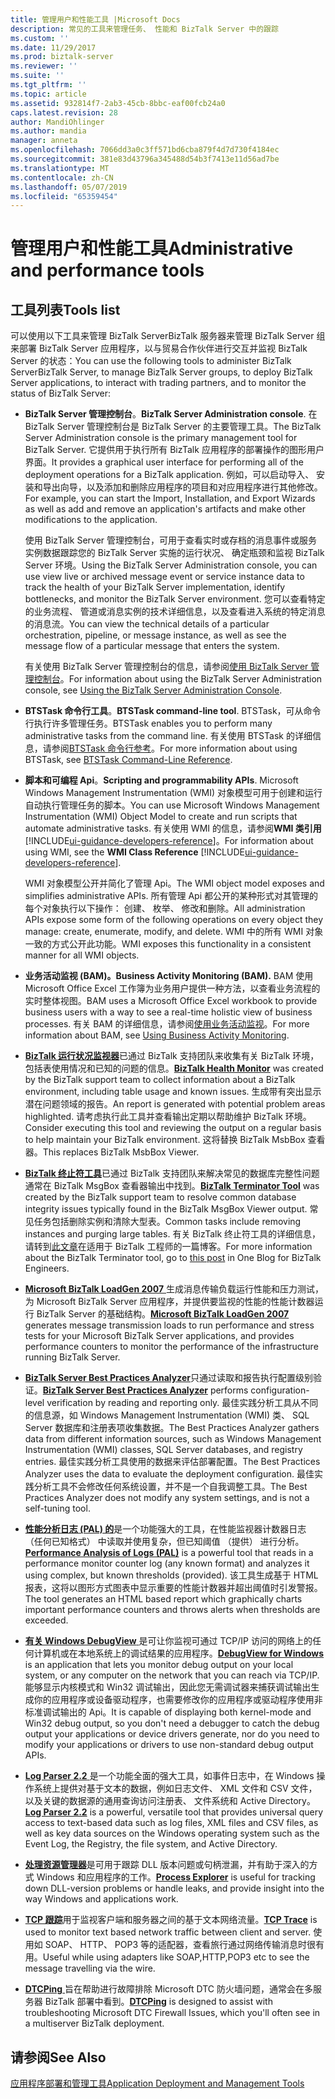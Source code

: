 ```yaml
---
title: 管理用户和性能工具 |Microsoft Docs
description: 常见的工具来管理任务、 性能和 BizTalk Server 中的跟踪
ms.custom: ''
ms.date: 11/29/2017
ms.prod: biztalk-server
ms.reviewer: ''
ms.suite: ''
ms.tgt_pltfrm: ''
ms.topic: article
ms.assetid: 932814f7-2ab3-45cb-8bbc-eaf00fcb24a0
caps.latest.revision: 28
author: MandiOhlinger
ms.author: mandia
manager: anneta
ms.openlocfilehash: 7066dd3a0c3ff571bd6cba879f4d7d730f4184ec
ms.sourcegitcommit: 381e83d43796a345488d54b3f7413e11d56ad7be
ms.translationtype: MT
ms.contentlocale: zh-CN
ms.lasthandoff: 05/07/2019
ms.locfileid: "65359454"
---
```

# <a name="administrative-and-performance-tools"></a><span data-ttu-id="a66a2-103">管理用户和性能工具</span><span class="sxs-lookup"><span data-stu-id="a66a2-103">Administrative and performance tools</span></span> 

## <a name="tools-list"></a><span data-ttu-id="a66a2-104">工具列表</span><span class="sxs-lookup"><span data-stu-id="a66a2-104">Tools list</span></span>
<span data-ttu-id="a66a2-105">可以使用以下工具来管理 BizTalk ServerBizTalk 服务器来管理 BizTalk Server 组来部署 BizTalk Server 应用程序，以与贸易合作伙伴进行交互并监视 BizTalk Server 的状态：</span><span class="sxs-lookup"><span data-stu-id="a66a2-105">You can use the following tools to administer BizTalk ServerBizTalk Server, to manage BizTalk Server groups, to deploy BizTalk Server applications, to interact with trading partners, and to monitor the status of BizTalk Server:</span></span>  
  
- <span data-ttu-id="a66a2-106">**BizTalk Server 管理控制台**。</span><span class="sxs-lookup"><span data-stu-id="a66a2-106">**BizTalk Server Administration console**.</span></span> <span data-ttu-id="a66a2-107">在 BizTalk Server 管理控制台是 BizTalk Server 的主要管理工具。</span><span class="sxs-lookup"><span data-stu-id="a66a2-107">The BizTalk Server Administration console is the primary management tool for BizTalk Server.</span></span> <span data-ttu-id="a66a2-108">它提供用于执行所有 BizTalk 应用程序的部署操作的图形用户界面。</span><span class="sxs-lookup"><span data-stu-id="a66a2-108">It provides a graphical user interface for performing all of the deployment operations for a BizTalk application.</span></span> <span data-ttu-id="a66a2-109">例如，可以启动导入、 安装和导出向导，以及添加和删除应用程序的项目和对应用程序进行其他修改。</span><span class="sxs-lookup"><span data-stu-id="a66a2-109">For example, you can start the Import, Installation, and Export Wizards as well as add and remove an application's artifacts and make other modifications to the application.</span></span>  
  
   <span data-ttu-id="a66a2-110">使用 BizTalk Server 管理控制台，可用于查看实时或存档的消息事件或服务实例数据跟踪您的 BizTalk Server 实施的运行状况、 确定瓶颈和监视 BizTalk Server 环境。</span><span class="sxs-lookup"><span data-stu-id="a66a2-110">Using the BizTalk Server Administration console, you can use view live or archived message event or service instance data to track the health of your BizTalk Server implementation, identify bottlenecks, and monitor the BizTalk Server environment.</span></span> <span data-ttu-id="a66a2-111">您可以查看特定的业务流程、 管道或消息实例的技术详细信息，以及查看进入系统的特定消息的消息流。</span><span class="sxs-lookup"><span data-stu-id="a66a2-111">You can view the technical details of a particular orchestration, pipeline, or message instance, as well as see the message flow of a particular message that enters the system.</span></span>  
  
   <span data-ttu-id="a66a2-112">有关使用 BizTalk Server 管理控制台的信息，请参阅[使用 BizTalk Server 管理控制台](../core/using-the-biztalk-server-administration-console.md)。</span><span class="sxs-lookup"><span data-stu-id="a66a2-112">For information about using the BizTalk Server Administration console, see [Using the BizTalk Server Administration Console](../core/using-the-biztalk-server-administration-console.md).</span></span>  
  
- <span data-ttu-id="a66a2-113">**BTSTask 命令行工具**。</span><span class="sxs-lookup"><span data-stu-id="a66a2-113">**BTSTask command-line tool**.</span></span> <span data-ttu-id="a66a2-114">BTSTask，可从命令行执行许多管理任务。</span><span class="sxs-lookup"><span data-stu-id="a66a2-114">BTSTask enables you to perform many administrative tasks from the command line.</span></span> <span data-ttu-id="a66a2-115">有关使用 BTSTask 的详细信息，请参阅[BTSTask 命令行参考](../core/btstask-command-line-reference.md)。</span><span class="sxs-lookup"><span data-stu-id="a66a2-115">For more information about using BTSTask, see [BTSTask Command-Line Reference](../core/btstask-command-line-reference.md).</span></span>  
  
- <span data-ttu-id="a66a2-116">**脚本和可编程 Api**。</span><span class="sxs-lookup"><span data-stu-id="a66a2-116">**Scripting and programmability APIs**.</span></span> <span data-ttu-id="a66a2-117">Microsoft Windows Management Instrumentation (WMI) 对象模型可用于创建和运行自动执行管理任务的脚本。</span><span class="sxs-lookup"><span data-stu-id="a66a2-117">You can use Microsoft Windows Management Instrumentation (WMI) Object Model to create and run scripts that automate administrative tasks.</span></span> <span data-ttu-id="a66a2-118">有关使用 WMI 的信息，请参阅**WMI 类引用** [!INCLUDE[ui-guidance-developers-reference](../includes/ui-guidance-developers-reference.md)]。</span><span class="sxs-lookup"><span data-stu-id="a66a2-118">For information about using WMI, see the **WMI Class Reference** [!INCLUDE[ui-guidance-developers-reference](../includes/ui-guidance-developers-reference.md)].</span></span>
  
   <span data-ttu-id="a66a2-119">WMI 对象模型公开并简化了管理 Api。</span><span class="sxs-lookup"><span data-stu-id="a66a2-119">The WMI object model exposes and simplifies administrative APIs.</span></span> <span data-ttu-id="a66a2-120">所有管理 Api 都公开的某种形式对其管理的每个对象执行以下操作： 创建、 枚举、 修改和删除。</span><span class="sxs-lookup"><span data-stu-id="a66a2-120">All administration APIs expose some form of the following operations on every object they manage: create, enumerate, modify, and delete.</span></span> <span data-ttu-id="a66a2-121">WMI 中的所有 WMI 对象一致的方式公开此功能。</span><span class="sxs-lookup"><span data-stu-id="a66a2-121">WMI exposes this functionality in a consistent manner for all WMI objects.</span></span>  
  
- <span data-ttu-id="a66a2-122">**业务活动监视 (BAM)。**</span><span class="sxs-lookup"><span data-stu-id="a66a2-122">**Business Activity Monitoring (BAM).**</span></span> <span data-ttu-id="a66a2-123">BAM 使用 Microsoft Office Excel 工作簿为业务用户提供一种方法，以查看业务流程的实时整体视图。</span><span class="sxs-lookup"><span data-stu-id="a66a2-123">BAM uses a Microsoft Office Excel workbook to provide business users with a way to see a real-time holistic view of business processes.</span></span> <span data-ttu-id="a66a2-124">有关 BAM 的详细信息，请参阅[使用业务活动监视](../core/using-business-activity-monitoring.md)。</span><span class="sxs-lookup"><span data-stu-id="a66a2-124">For more information about BAM, see [Using Business Activity Monitoring](../core/using-business-activity-monitoring.md).</span></span>  


- <span data-ttu-id="a66a2-125">[**BizTalk 运行状况监视器**](http://blogs.msdn.com/b/biztalkhealthmonitor/ "BizTalk 运行状况监视器")已通过 BizTalk 支持团队来收集有关 BizTalk 环境，包括表使用情况和已知的问题的信息。</span><span class="sxs-lookup"><span data-stu-id="a66a2-125">[**BizTalk Health Monitor**](http://blogs.msdn.com/b/biztalkhealthmonitor/ "BizTalk Health Monitor ") was created by the BizTalk support team to collect information about a BizTalk environment, including table usage and known issues.</span></span> <span data-ttu-id="a66a2-126">生成带有突出显示潜在问题领域的报告。</span><span class="sxs-lookup"><span data-stu-id="a66a2-126">An report is generated with potential problem areas highlighted.</span></span> <span data-ttu-id="a66a2-127">请考虑执行此工具并查看输出定期以帮助维护 BizTalk 环境。</span><span class="sxs-lookup"><span data-stu-id="a66a2-127">Consider executing this tool and reviewing the output on a regular basis to help maintain your BizTalk environment.</span></span> <span data-ttu-id="a66a2-128">这将替换 BizTalk MsbBox 查看器。</span><span class="sxs-lookup"><span data-stu-id="a66a2-128">This replaces BizTalk MsbBox Viewer.</span></span>

- <span data-ttu-id="a66a2-129">[**BizTalk 终止符工具**](https://www.microsoft.com/download/en/details.aspx?id=2846 "BizTalk 终止符工具")已通过 BizTalk 支持团队来解决常见的数据库完整性问题通常在 BizTalk MsgBox 查看器输出中找到。</span><span class="sxs-lookup"><span data-stu-id="a66a2-129">[**BizTalk Terminator Tool**](https://www.microsoft.com/download/en/details.aspx?id=2846 "BizTalk Terminator Tool") was created by the BizTalk support team to resolve common database integrity issues typically found in the BizTalk MsgBox Viewer output.</span></span> <span data-ttu-id="a66a2-130">常见任务包括删除实例和清除大型表。</span><span class="sxs-lookup"><span data-stu-id="a66a2-130">Common tasks include removing instances and purging large tables.</span></span> <span data-ttu-id="a66a2-131">有关 BizTalk 终止符工具的详细信息，请转到[此文章](http://blogs.msdn.com/b/biztalkcpr/archive/2011/02/10/using-biztalk-terminator-to-resolve-issues-identified-by-biztalk-msgboxviewer.aspx)在适用于 BizTalk 工程师的一篇博客。</span><span class="sxs-lookup"><span data-stu-id="a66a2-131">For more information about the BizTalk Terminator tool, go to [this post](http://blogs.msdn.com/b/biztalkcpr/archive/2011/02/10/using-biztalk-terminator-to-resolve-issues-identified-by-biztalk-msgboxviewer.aspx) in One Blog for BizTalk Engineers.</span></span>

- <span data-ttu-id="a66a2-132">[**Microsoft BizTalk LoadGen 2007** ](https://www.microsoft.com/download/details.aspx?id=14925)生成消息传输负载运行性能和压力测试，为 Microsoft BizTalk Server 应用程序，并提供要监视的性能的性能计数器运行 BizTalk Server 的基础结构。</span><span class="sxs-lookup"><span data-stu-id="a66a2-132">[**Microsoft BizTalk LoadGen 2007**](https://www.microsoft.com/download/details.aspx?id=14925) generates message transmission loads to run performance and stress tests for your Microsoft BizTalk Server applications, and provides performance counters to monitor the performance of the infrastructure running BizTalk Server.</span></span>

- <span data-ttu-id="a66a2-133">[**BizTalk Server Best Practices Analyzer**](https://www.microsoft.com/downloads/details.aspx?FamilyID=93d432fe-1370-4b6d-aaa8-a0c43c30f5ab "BizTalk Server Best Practices Analyzer")只通过读取和报告执行配置级别验证。</span><span class="sxs-lookup"><span data-stu-id="a66a2-133">[**BizTalk Server Best Practices Analyzer**](https://www.microsoft.com/downloads/details.aspx?FamilyID=93d432fe-1370-4b6d-aaa8-a0c43c30f5ab "BizTalk Server Best Practices Analyzer") performs configuration-level verification by reading and reporting only.</span></span> <span data-ttu-id="a66a2-134">最佳实践分析工具从不同的信息源，如 Windows Management Instrumentation (WMI) 类、 SQL Server 数据库和注册表项收集数据。</span><span class="sxs-lookup"><span data-stu-id="a66a2-134">The Best Practices Analyzer gathers data from different information sources, such as Windows Management Instrumentation (WMI) classes, SQL Server databases, and registry entries.</span></span> <span data-ttu-id="a66a2-135">最佳实践分析工具使用的数据来评估部署配置。</span><span class="sxs-lookup"><span data-stu-id="a66a2-135">The Best Practices Analyzer uses the data to evaluate the deployment configuration.</span></span> <span data-ttu-id="a66a2-136">最佳实践分析工具不会修改任何系统设置，并不是一个自我调整工具。</span><span class="sxs-lookup"><span data-stu-id="a66a2-136">The Best Practices Analyzer does not modify any system settings, and is not a self-tuning tool.</span></span>

- <span data-ttu-id="a66a2-137">[**性能分析日志 (PAL) 的**](https://github.com/clinthuffman/PAL)是一个功能强大的工具，在性能监视器计数器日志 （任何已知格式） 中读取并使用复杂，但已知阈值 （提供） 进行分析。</span><span class="sxs-lookup"><span data-stu-id="a66a2-137">[**Performance Analysis of Logs (PAL)**](https://github.com/clinthuffman/PAL) is a powerful tool that reads in a performance monitor counter log (any known format) and analyzes it using complex, but known thresholds (provided).</span></span> <span data-ttu-id="a66a2-138">该工具生成基于 HTML 报表，这将以图形方式图表中显示重要的性能计数器并超出阈值时引发警报。</span><span class="sxs-lookup"><span data-stu-id="a66a2-138">The tool generates an HTML based report which graphically charts important performance counters and throws alerts when thresholds are exceeded.</span></span>

- <span data-ttu-id="a66a2-139">[**有关 Windows DebugView** ](https://docs.microsoft.com/sysinternals/downloads/debugview)是可让你监视可通过 TCP/IP 访问的网络上的任何计算机或在本地系统上的调试结果的应用程序。</span><span class="sxs-lookup"><span data-stu-id="a66a2-139">[**DebugView for Windows**](https://docs.microsoft.com/sysinternals/downloads/debugview) is an application that lets you monitor debug output on your local system, or any computer on the network that you can reach via TCP/IP.</span></span> <span data-ttu-id="a66a2-140">能够显示内核模式和 Win32 调试输出，因此您无需调试器来捕获调试输出生成你的应用程序或设备驱动程序，也需要修改你的应用程序或驱动程序使用非标准调试输出的 Api。</span><span class="sxs-lookup"><span data-stu-id="a66a2-140">It is capable of displaying both kernel-mode and Win32 debug output, so you don't need a debugger to catch the debug output your applications or device drivers generate, nor do you need to modify your applications or drivers to use non-standard debug output APIs.</span></span>

- <span data-ttu-id="a66a2-141">[**Log Parser 2.2** ](https://www.microsoft.com/download/details.aspx?id=24659)是一个功能全面的强大工具，如事件日志中，在 Windows 操作系统上提供对基于文本的数据，例如日志文件、 XML 文件和 CSV 文件，以及关键的数据源的通用查询访问注册表、 文件系统和 Active Directory。</span><span class="sxs-lookup"><span data-stu-id="a66a2-141">[**Log Parser 2.2**](https://www.microsoft.com/download/details.aspx?id=24659) is a powerful, versatile tool that provides universal query access to text-based data such as log files, XML files and CSV files, as well as key data sources on the Windows operating system such as the Event Log, the Registry, the file system, and Active Directory.</span></span>

- <span data-ttu-id="a66a2-142">[**处理资源管理器**](https://docs.microsoft.com/sysinternals/downloads/process-explorer)是可用于跟踪 DLL 版本问题或句柄泄漏，并有助于深入的方式 Windows 和应用程序的工作。</span><span class="sxs-lookup"><span data-stu-id="a66a2-142">[**Process Explorer**](https://docs.microsoft.com/sysinternals/downloads/process-explorer) is useful for tracking down DLL-version problems or handle leaks, and provide insight into the way Windows and applications work.</span></span>

- <span data-ttu-id="a66a2-143">[**TCP 跟踪**](http://www.pocketsoap.com/tcptrace/ "TCP 跟踪")用于监视客户端和服务器之间的基于文本网络流量。</span><span class="sxs-lookup"><span data-stu-id="a66a2-143">[**TCP Trace**](http://www.pocketsoap.com/tcptrace/ "TCP Trace") is used to monitor text based network traffic between client and server.</span></span> <span data-ttu-id="a66a2-144">使用如 SOAP、 HTTP、 POP3 等的适配器，查看旅行通过网络传输消息时很有用。</span><span class="sxs-lookup"><span data-stu-id="a66a2-144">Useful while using adapters like SOAP,HTTP,POP3 etc to see the message travelling via the wire.</span></span>

- <span data-ttu-id="a66a2-145">[**DTCPing** ](https://www.microsoft.com/download/details.aspx?id=2868)旨在帮助进行故障排除 Microsoft DTC 防火墙问题，通常会在多服务器 BizTalk 部署中看到。</span><span class="sxs-lookup"><span data-stu-id="a66a2-145">[**DTCPing**](https://www.microsoft.com/download/details.aspx?id=2868) is designed to assist with troubleshooting Microsoft DTC Firewall Issues, which you'll often see in a multiserver BizTalk deployment.</span></span>

  
## <a name="see-also"></a><span data-ttu-id="a66a2-146">请参阅</span><span class="sxs-lookup"><span data-stu-id="a66a2-146">See Also</span></span>  
 [<span data-ttu-id="a66a2-147">应用程序部署和管理工具</span><span class="sxs-lookup"><span data-stu-id="a66a2-147">Application Deployment and Management Tools</span></span>](../core/application-deployment-and-management-tools.md)
